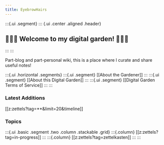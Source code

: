 ```yaml
---
title: EyebrowHairs
---
```


:::{.ui .segment}
::: {.ui .center .aligned .header}
## 🌷🌱🌹 Welcome to my digital garden! 🌼🌿🌻
:::
:::

Part-blog and part-personal wiki, this is a place where I curate and share useful notes!

:::{.ui .horizontal .segments}
:::{.ui .segment}
[[About the Gardener]]
:::
:::{.ui .segment}
[[About this Digital Garden]]
:::
:::{.ui .segment}
[[Digital Garden Terms of Service]]
:::
:::

### Latest Additions
[[z:zettels?tag=**&limit=20&timeline]]

### Topics

<!-- :::{.ui .basic .segment .two .column .stackable .grid} -->

<!-- :::{.ui .two .column .very .relaxed .grid} -->

:::{.ui .basic .segment .two .column .stackable .grid}
:::{.column}
[[z:zettels?tag=in-progress]]
:::
:::{.column}
[[z:zettels?tag=zettelkasten]]
:::
:::

<!-- {.ui .vertical .divider} -->